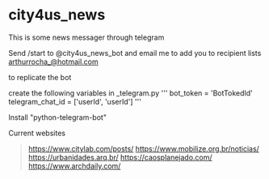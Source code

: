 # city4us_news

This is some news messager through telegram

Send /start to @city4us_news_bot
and email me to add you to recipient lists arthurrocha_@hotmail.com

to replicate the bot

create the following variables in _telegram.py
'''
bot_token = 'BotTokedId'
telegram_chat_id = ['userId', 'userId']
'''

Install "python-telegram-bot"

Current websites
> https://www.citylab.com/posts/
> https://www.mobilize.org.br/noticias/
> https://urbanidades.arq.br/
> https://caosplanejado.com/
> https://www.archdaily.com/
